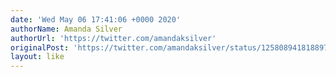 ```yaml
---
date: 'Wed May 06 17:41:06 +0000 2020'
authorName: Amanda Silver
authorUrl: 'https://twitter.com/amandaksilver'
originalPost: 'https://twitter.com/amandaksilver/status/1258089418188972032'
layout: like
---
```

